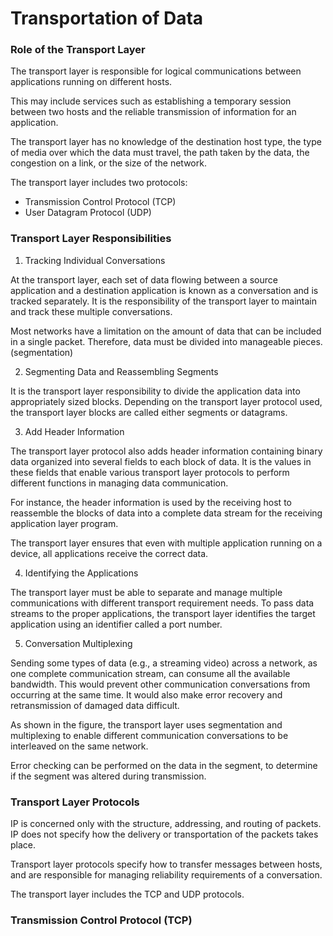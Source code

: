 # Transportation of Data

### Role of the Transport Layer

The transport layer is responsible for logical communications between applications running on different hosts.

This may include services such as establishing a temporary session between two hosts and the reliable transmission of information for an application.

The transport layer has no knowledge of the destination host type, the type of media over which the data must travel, the path taken by the data, the congestion on a link, or the size of the network.

The transport layer includes two protocols:
- Transmission Control Protocol (TCP)
- User Datagram Protocol (UDP)

### Transport Layer Responsibilities

1. Tracking Individual Conversations

At the transport layer, each set of data flowing between a source application and a destination application is known as a conversation and is tracked separately. It is the responsibility of the transport layer to maintain and track these multiple conversations.

Most networks have a limitation on the amount of data that can be included in a single packet. Therefore, data must be divided into manageable pieces.(segmentation)

2. Segmenting Data and Reassembling Segments

It is the transport layer responsibility to divide the application data into appropriately sized blocks. Depending on the transport layer protocol used, the transport layer blocks are called either segments or datagrams.

3. Add Header Information

The transport layer protocol also adds header information containing binary data organized into several fields to each block of data. It is the values in these fields that enable various transport layer protocols to perform different functions in managing data communication.

For instance, the header information is used by the receiving host to reassemble the blocks of data into a complete data stream for the receiving application layer program.

The transport layer ensures that even with multiple application running on a device, all applications receive the correct data.

4. Identifying the Applications

The transport layer must be able to separate and manage multiple communications with different transport requirement needs. To pass data streams to the proper applications, the transport layer identifies the target application using an identifier called a port number.

5. Conversation Multiplexing

Sending some types of data (e.g., a streaming video) across a network, as one complete communication stream, can consume all the available bandwidth. This would prevent other communication conversations from occurring at the same time. It would also make error recovery and retransmission of damaged data difficult.

As shown in the figure, the transport layer uses segmentation and multiplexing to enable different communication conversations to be interleaved on the same network.

Error checking can be performed on the data in the segment, to determine if the segment was altered during transmission.

### Transport Layer Protocols

IP is concerned only with the structure, addressing, and routing of packets. IP does not specify how the delivery or transportation of the packets takes place.

Transport layer protocols specify how to transfer messages between hosts, and are responsible for managing reliability requirements of a conversation. 

The transport layer includes the TCP and UDP protocols.

### Transmission Control Protocol (TCP)